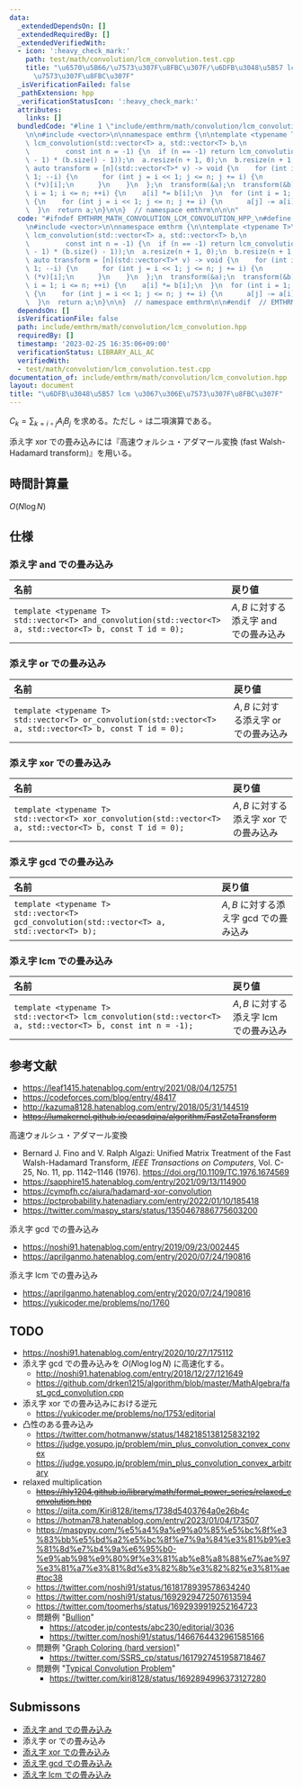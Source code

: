 ```yaml
---
data:
  _extendedDependsOn: []
  _extendedRequiredBy: []
  _extendedVerifiedWith:
  - icon: ':heavy_check_mark:'
    path: test/math/convolution/lcm_convolution.test.cpp
    title: "\u6570\u5B66/\u7573\u307F\u8FBC\u307F/\u6DFB\u3048\u5B57 lcm \u3067\u306E\
      \u7573\u307F\u8FBC\u307F"
  _isVerificationFailed: false
  _pathExtension: hpp
  _verificationStatusIcon: ':heavy_check_mark:'
  attributes:
    links: []
  bundledCode: "#line 1 \"include/emthrm/math/convolution/lcm_convolution.hpp\"\n\n\
    \n\n#include <vector>\n\nnamespace emthrm {\n\ntemplate <typename T>\nstd::vector<T>\
    \ lcm_convolution(std::vector<T> a, std::vector<T> b,\n                      \
    \         const int n = -1) {\n  if (n == -1) return lcm_convolution(a, b, (a.size()\
    \ - 1) * (b.size() - 1));\n  a.resize(n + 1, 0);\n  b.resize(n + 1, 0);\n  const\
    \ auto transform = [n](std::vector<T>* v) -> void {\n    for (int i = n; i >=\
    \ 1; --i) {\n      for (int j = i << 1; j <= n; j += i) {\n        (*v)[j] +=\
    \ (*v)[i];\n      }\n    }\n  };\n  transform(&a);\n  transform(&b);\n  for (int\
    \ i = 1; i <= n; ++i) {\n    a[i] *= b[i];\n  }\n  for (int i = 1; i <= n; ++i)\
    \ {\n    for (int j = i << 1; j <= n; j += i) {\n      a[j] -= a[i];\n    }\n\
    \  }\n  return a;\n}\n\n}  // namespace emthrm\n\n\n"
  code: "#ifndef EMTHRM_MATH_CONVOLUTION_LCM_CONVOLUTION_HPP_\n#define EMTHRM_MATH_CONVOLUTION_LCM_CONVOLUTION_HPP_\n\
    \n#include <vector>\n\nnamespace emthrm {\n\ntemplate <typename T>\nstd::vector<T>\
    \ lcm_convolution(std::vector<T> a, std::vector<T> b,\n                      \
    \         const int n = -1) {\n  if (n == -1) return lcm_convolution(a, b, (a.size()\
    \ - 1) * (b.size() - 1));\n  a.resize(n + 1, 0);\n  b.resize(n + 1, 0);\n  const\
    \ auto transform = [n](std::vector<T>* v) -> void {\n    for (int i = n; i >=\
    \ 1; --i) {\n      for (int j = i << 1; j <= n; j += i) {\n        (*v)[j] +=\
    \ (*v)[i];\n      }\n    }\n  };\n  transform(&a);\n  transform(&b);\n  for (int\
    \ i = 1; i <= n; ++i) {\n    a[i] *= b[i];\n  }\n  for (int i = 1; i <= n; ++i)\
    \ {\n    for (int j = i << 1; j <= n; j += i) {\n      a[j] -= a[i];\n    }\n\
    \  }\n  return a;\n}\n\n}  // namespace emthrm\n\n#endif  // EMTHRM_MATH_CONVOLUTION_LCM_CONVOLUTION_HPP_\n"
  dependsOn: []
  isVerificationFile: false
  path: include/emthrm/math/convolution/lcm_convolution.hpp
  requiredBy: []
  timestamp: '2023-02-25 16:35:06+09:00'
  verificationStatus: LIBRARY_ALL_AC
  verifiedWith:
  - test/math/convolution/lcm_convolution.test.cpp
documentation_of: include/emthrm/math/convolution/lcm_convolution.hpp
layout: document
title: "\u6DFB\u3048\u5B57 lcm \u3067\u306E\u7573\u307F\u8FBC\u307F"
---
```


$C_k = \sum_{k = i \circ j} A_i B_j$ を求める。ただし $\circ$ は二項演算である。

添え字 xor での畳み込みには『高速ウォルシュ・アダマール変換 (fast Walsh-Hadamard transform)』を用いる。


## 時間計算量

$O(N\log{N})$


## 仕様

### 添え字 and での畳み込み

|名前|戻り値|
|:--|:--|
|`template <typename T>`<br>`std::vector<T> and_convolution(std::vector<T> a, std::vector<T> b, const T id = 0);`|$A, B$ に対する添え字 and での畳み込み|


### 添え字 or での畳み込み

|名前|戻り値|
|:--|:--|
|`template <typename T>`<br>`std::vector<T> or_convolution(std::vector<T> a, std::vector<T> b, const T id = 0);`|$A, B$ に対する添え字 or での畳み込み|


### 添え字 xor での畳み込み

|名前|戻り値|
|:--|:--|
|`template <typename T>`<br>`std::vector<T> xor_convolution(std::vector<T> a, std::vector<T> b, const T id = 0);`|$A, B$ に対する添え字 xor での畳み込み|


### 添え字 gcd での畳み込み

|名前|戻り値|
|:--|:--|
|`template <typename T>`<br>`std::vector<T> gcd_convolution(std::vector<T> a, std::vector<T> b);`|$A, B$ に対する添え字 gcd での畳み込み|


### 添え字 lcm での畳み込み

|名前|戻り値|
|:--|:--|
|`template <typename T>`<br>`std::vector<T> lcm_convolution(std::vector<T> a, std::vector<T> b, const int n = -1);`|$A, B$ に対する添え字 lcm での畳み込み|


## 参考文献

- https://leaf1415.hatenablog.com/entry/2021/08/04/125751
- https://codeforces.com/blog/entry/48417
- http://kazuma8128.hatenablog.com/entry/2018/05/31/144519
- ~~https://lumakernel.github.io/ecasdqina/algorithm/FastZetaTransform~~

高速ウォルシュ・アダマール変換
- Bernard J. Fino and V. Ralph Algazi: Unified Matrix Treatment of the Fast Walsh-Hadamard Transform, *IEEE Transactions on Computers*, Vol. C-25, No. 11, pp. 1142–1146 (1976). https://doi.org/10.1109/TC.1976.1674569
- https://sapphire15.hatenablog.com/entry/2021/09/13/114900
- https://cympfh.cc/aiura/hadamard-xor-convolution
- https://pctprobability.hatenadiary.com/entry/2022/01/10/185418
- https://twitter.com/maspy_stars/status/1350467886775603200

添え字 gcd での畳み込み
- https://noshi91.hatenablog.com/entry/2019/09/23/002445
- https://aprilganmo.hatenablog.com/entry/2020/07/24/190816

添え字 lcm での畳み込み
- https://aprilganmo.hatenablog.com/entry/2020/07/24/190816
- https://yukicoder.me/problems/no/1760


## TODO

- https://noshi91.hatenablog.com/entry/2020/10/27/175112
- 添え字 gcd での畳み込みを $O(N\log{\log{N}})$ に高速化する。
  - http://noshi91.hatenablog.com/entry/2018/12/27/121649
  - https://github.com/drken1215/algorithm/blob/master/MathAlgebra/fast_gcd_convolution.cpp
- 添え字 xor での畳み込みにおける逆元
  - https://yukicoder.me/problems/no/1753/editorial
- 凸性のある畳み込み
  - https://twitter.com/hotmanww/status/1482185138125832192
  - https://judge.yosupo.jp/problem/min_plus_convolution_convex_convex
  - https://judge.yosupo.jp/problem/min_plus_convolution_convex_arbitrary
- relaxed multiplication
  - ~~https://hly1204.github.io/library/math/formal_power_series/relaxed_convolution.hpp~~
  - https://qiita.com/Kiri8128/items/1738d5403764a0e26b4c
  - https://hotman78.hatenablog.com/entry/2023/01/04/173507
  - https://maspypy.com/%e5%a4%9a%e9%a0%85%e5%bc%8f%e3%83%bb%e5%bd%a2%e5%bc%8f%e7%9a%84%e3%81%b9%e3%81%8d%e7%b4%9a%e6%95%b0-%e9%ab%98%e9%80%9f%e3%81%ab%e8%a8%88%e7%ae%97%e3%81%a7%e3%81%8d%e3%82%8b%e3%82%82%e3%81%ae#toc38
  - https://twitter.com/noshi91/status/1618178939578634240
  - https://twitter.com/noshi91/status/1692929472507613594
  - https://twitter.com/toomerhs/status/1692939919252164723
  - 問題例 "[Bullion](https://atcoder.jp/contests/abc230/tasks/abc230_h)"
    - https://atcoder.jp/contests/abc230/editorial/3036
    - https://twitter.com/noshi91/status/1466764432961585166
  - 問題例 "[Graph Coloring (hard version)](https://codeforces.com/contest/1792/problem/F2)"
    - https://twitter.com/SSRS_cp/status/1617927451958718467
  - 問題例 "[Typical Convolution Problem](https://atcoder.jp/contests/abc315/tasks/abc315_h)"
    - https://twitter.com/kiri8128/status/1692894996373127280


## Submissons

- [添え字 and での畳み込み](https://judge.yosupo.jp/submission/32176)
- 添え字 or での畳み込み
- [添え字 xor での畳み込み](https://judge.yosupo.jp/submission/32459)
- [添え字 gcd での畳み込み](https://judge.yosupo.jp/submission/79257)
- [添え字 lcm での畳み込み](https://judge.yosupo.jp/submission/79261)
